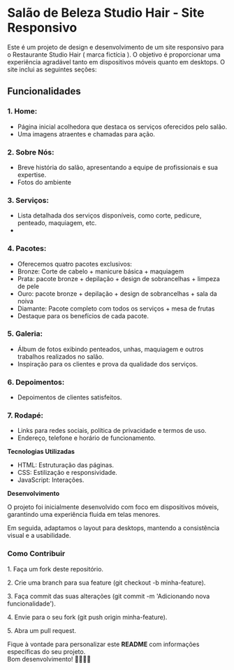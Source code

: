 <h1>Salão de Beleza Studio Hair - Site Responsivo</h1>
<p>Este é um projeto de design e desenvolvimento de um site responsivo para o Restaurante Studio Hair ( marca fictícia ). O objetivo é proporcionar uma experiência agradável tanto em dispositivos móveis quanto em desktops. O site inclui as seguintes seções:</p>

<h2>Funcionalidades</h2>

<h3>1. Home:</h3>
    <ul>
        <li>Página inicial acolhedora que destaca os serviços oferecidos pelo salão.</li>
        <li>Uma imagens atraentes e chamadas para ação.</li>
    </ul>

<h3>2. Sobre Nós:</h3>
    <ul>
        <li>Breve história do salão, apresentando a equipe de profissionais e sua expertise.</li>
        <li>Fotos do ambiente</li>
    </ul>

<h3>3. Serviços:</h3>
    <ul>
        <li>Lista detalhada dos serviços disponíveis, como corte, pedicure, penteado, maquiagem, etc.<li>
    </ul>

<h3>4. Pacotes:</h3>
    <ul>
        <li>Oferecemos quatro pacotes exclusivos:</li>
        <li>Bronze: Corte de cabelo + manicure básica + maquiagem</li>
        <li>Prata: pacote bronze + depilação + design de sobrancelhas + limpeza de pele</li>
        <li>Ouro: pacote bronze + depilação + design de sobrancelhas + sala da noiva</li>
        <li>Diamante: Pacote completo com todos os serviços + mesa de frutas</li>
        <li>Destaque para os benefícios de cada pacote.</li>
    </ul>

<h3>5. Galeria:</h3>
    <ul>
        <li>Álbum de fotos exibindo penteados, unhas, maquiagem e outros trabalhos realizados no salão.</li>
        <li>Inspiração para os clientes e prova da qualidade dos serviços.</li>
    </ul>

<h3>6. Depoimentos:</h3>
    <ul>
        <li>Depoimentos de clientes satisfeitos.</li>
    </ul>

<h3>7. Rodapé:</h3>
    <ul>
        <li>Links para redes sociais, política de privacidade e termos de uso.</li>
        <li>Endereço, telefone e horário de funcionamento.</li>
    </ul>

<strong>Tecnologias Utilizadas</strong>
    <ul>
        <li>HTML: Estruturação das páginas.</li>
        <li>CSS: Estilização e responsividade.</li>
        <li>JavaScript: Interações.</li>
    </ul>

<strong>Desenvolvimento</strong>
<p>O projeto foi inicialmente desenvolvido com foco em dispositivos móveis, garantindo uma experiência fluida em telas menores.</p>
<p>Em seguida, adaptamos o layout para desktops, mantendo a consistência visual e a usabilidade.</p>

<h3>Como Contribuir</h3>
<p>1. Faça um fork deste repositório.</p>
<p>2. Crie uma branch para sua feature (git checkout -b minha-feature).</p>
<p>3. Faça commit das suas alterações (git commit -m 'Adicionando nova funcionalidade').</p>
<p>4. Envie para o seu fork (git push origin minha-feature).</p>
<p>5. Abra um pull request.</p>

<p>Fique à vontade para personalizar este <strong>README</strong> com informações específicas do seu projeto. <br>Bom desenvolvimento! 💇‍♀️💅🌟</p>